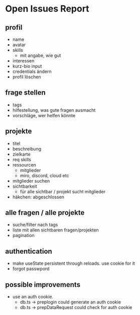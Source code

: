 # Open Issues Report

## profil
- name
- avatar
- skills
  - mit angabe, wie gut
- interessen
- kurz-bio input
- credentials ändern
- profil löschen

## frage stellen
- tags
- hilfestellung, was gute fragen ausmacht
- vorschläge, wer helfen könnte

## projekte
- titel
- beschreibung
- zielkarte
- req skills
- ressourcen
  - mitglieder
  - miro, discord, cloud etc
- mitglieder suchen
- sichtbarkeit
  - für alle sichtbar / projekt sucht mitglieder
- häkchen: abgeschlossen

## alle fragen / alle projekte
- suche/filter nach tags
- liste mit allen sichtbaren fragen/projekten
- pagination

## authentication
- make useState persistent through reloads. use cookie for it
- forgot passwpord 

## possible improvements
- use an auth cookie. 
  - db.ts -> preplogin could generate an auth cookie
  - db.ts -> prepDataRequest could check for auth cookie